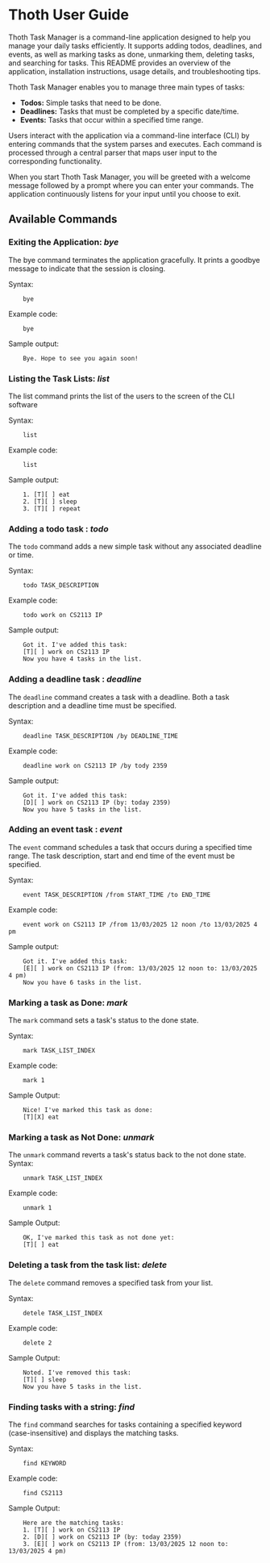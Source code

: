# Thoth User Guide
Thoth Task Manager is a command-line application designed to help you manage your daily tasks efficiently. It supports adding todos, deadlines, and events, as well as marking tasks as done, unmarking them, deleting tasks, and searching for tasks. This README provides an overview of the application, installation instructions, usage details, and troubleshooting tips.

Thoth Task Manager enables you to manage three main types of tasks:

- **Todos:** Simple tasks that need to be done.
- **Deadlines:** Tasks that must be completed by a specific date/time.
- **Events:** Tasks that occur within a specified time range.

Users interact with the application via a command-line interface (CLI) by entering commands that the system parses and executes. Each command is processed through a central parser that maps user input to the corresponding functionality. 

When you start Thoth Task Manager, you will be greeted with a welcome message followed by a prompt where you can enter your commands. The application continuously listens for your input until you choose to exit.

## Available Commands
### Exiting the Application: _bye_

The bye command terminates the application gracefully. It prints a goodbye message to indicate that the session is closing.

Syntax: 
```
    bye
```  
Example code:   
```
    bye
```
Sample output: 
```
    Bye. Hope to see you again soon!
```

### Listing the Task Lists: _list_

The list command prints the list of the users to the screen of the CLI software

Syntax: 
```
    list
```
Example code: 
```
    list
```
Sample output:
```
    1. [T][ ] eat 
    2. [T][ ] sleep 
    3. [T][ ] repeat
``` 
### Adding a todo task : _todo_
The `todo` command adds a new simple task without any associated deadline or time.  

Syntax: 
```
    todo TASK_DESCRIPTION
```  
Example code: 
```
    todo work on CS2113 IP
```
Sample output:
```
    Got it. I've added this task:
    [T][ ] work on CS2113 IP
    Now you have 4 tasks in the list.
```
### Adding a deadline task : _deadline_
The `deadline` command creates a task with a deadline. Both a task description and a deadline time must be specified.

Syntax: 
```
    deadline TASK_DESCRIPTION /by DEADLINE_TIME
```  
Example code: 
```
    deadline work on CS2113 IP /by tody 2359
```
Sample output: 
```
    Got it. I've added this task:
    [D][ ] work on CS2113 IP (by: today 2359)
    Now you have 5 tasks in the list.
```
### Adding an event task : _event_ 
The `event` command schedules a task that occurs during a specified time range. The task description, start and end time of the event must be specified.

Syntax: 
```
    event TASK_DESCRIPTION /from START_TIME /to END_TIME
```  
Example code: 
```
    event work on CS2113 IP /from 13/03/2025 12 noon /to 13/03/2025 4 pm
```
Sample output: 
```
    Got it. I've added this task:
    [E][ ] work on CS2113 IP (from: 13/03/2025 12 noon to: 13/03/2025 4 pm)
    Now you have 6 tasks in the list.
```
### Marking a task as Done: _mark_
The `mark` command sets a task's status to the done state.  

Syntax: 
```
    mark TASK_LIST_INDEX
```
Example code: 
```
    mark 1
```
Sample Output:
```
    Nice! I've marked this task as done:
    [T][X] eat
```
### Marking a task as Not Done: _unmark_
The `unmark` command reverts a task's status back to the not done state.  
Syntax:
```
    unmark TASK_LIST_INDEX
```
Example code:
```
    unmark 1
```
Sample Output:
```
    OK, I've marked this task as not done yet:
    [T][ ] eat
```
### Deleting a task from the task list: _delete_
The `delete` command removes a specified task from your list.   

Syntax:
```
    detele TASK_LIST_INDEX
```
Example code:
```
    delete 2
```
Sample Output:
```
    Noted. I've removed this task:
    [T][ ] sleep
    Now you have 5 tasks in the list.
```
### Finding tasks with a string: _find_ 
The `find` command searches for tasks containing a specified keyword (case-insensitive) and displays the matching tasks.    

Syntax:
```
    find KEYWORD
```
Example code:
```
    find CS2113
```
Sample Output:
```
    Here are the matching tasks:
    1. [T][ ] work on CS2113 IP
    2. [D][ ] work on CS2113 IP (by: today 2359)
    3. [E][ ] work on CS2113 IP (from: 13/03/2025 12 noon to: 13/03/2025 4 pm)
```
